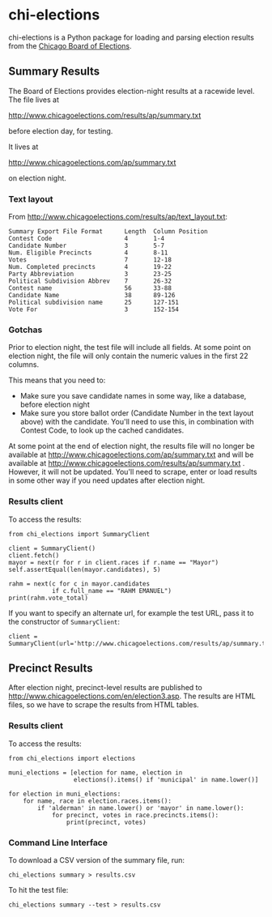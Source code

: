 chi-elections
=============

chi-elections is a Python package for loading and parsing election results from the [Chicago Board of Elections](http://www.chicagoelections.com/).

Summary Results
---------------

The Board of Elections provides election-night results at a racewide level.  The file lives at

http://www.chicagoelections.com/results/ap/summary.txt

before election day, for testing.

It lives at

http://www.chicagoelections.com/ap/summary.txt

on election night.

### Text layout

From http://www.chicagoelections.com/results/ap/text_layout.txt:

```
Summary Export File Format      Length  Column Position
Contest Code                    4       1-4
Candidate Number                3       5-7
Num. Eligible Precincts         4       8-11
Votes                           7       12-18
Num. Completed precincts        4       19-22
Party Abbreviation              3       23-25
Political Subdivision Abbrev    7       26-32
Contest name                    56      33-88
Candidate Name                  38      89-126
Political subdivision name      25      127-151
Vote For                        3       152-154
```

### Gotchas

Prior to election night, the test file will include all fields.  At some point on election night, the file will only contain the numeric values in the first 22 columns.

This means that you need to:

* Make sure you save candidate names in some way, like a database, before election night
* Make sure you store ballot order (Candidate Number in the text layout above) with the candidate.  You'll need to use this, in combination with Contest Code, to look up the cached candidates.

At some point at the end of election night, the results file will no longer be available at http://www.chicagoelections.com/ap/summary.txt and will be available at http://www.chicagoelections.com/results/ap/summary.txt
.  However, it will not be updated. You'll need to scrape, enter or load results in some other way if you need updates after election night.


### Results client

To access the results:

    from chi_elections import SummaryClient

    client = SummaryClient()
    client.fetch()
    mayor = next(r for r in client.races if r.name == "Mayor")
    self.assertEqual(len(mayor.candidates), 5)

    rahm = next(c for c in mayor.candidates
                if c.full_name == "RAHM EMANUEL")
    print(rahm.vote_total)

If you want to specify an alternate url, for example the test URL, pass it to the constructor of `SummaryClient`:

    client = SummaryClient(url='http://www.chicagoelections.com/results/ap/summary.txt')


Precinct Results
----------------

After election night, precinct-level results are published to http://www.chicagoelections.com/en/election3.asp.  The results are HTML files, so we have to scrape the results from HTML tables.

### Results client

To access the results:

    from chi_elections import elections

    muni_elections = [election for name, election in
                      elections().items() if 'municipal' in name.lower()]

    for election in muni_elections:
        for name, race in election.races.items():
            if 'alderman' in name.lower() or 'mayor' in name.lower():
                for precinct, votes in race.precincts.items():
                    print(precinct, votes)

### Command Line Interface

To download a CSV version of the summary file, run:

    chi_elections summary > results.csv

To hit the test file:

    chi_elections summary --test > results.csv

